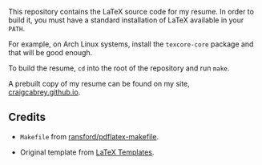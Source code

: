 This repository contains the LaTeX source code for my resume. In order to build
it, you must have a standard installation of LaTeX available in your `PATH`.

For example, on Arch Linux systems, install the `texcore-core` package and that
will be good enough.

To build the resume, `cd` into the root of the repository and run `make`.

A prebuilt copy of my resume can be found on my site,
[craigcabrey.github.io](https://craigcabrey.github.io).

## Credits

* `Makefile` from [ransford/pdflatex-makefile](https://github.com/ransford/pdflatex-makefile).

* Original template from [LaTeX Templates](http://latextemplates.com/template/medium-length-graduate-cv).
